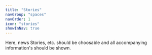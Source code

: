 ```yaml
---
title: "Stories"
navGroup: "spaces"
navOrder: 1
icon: "stories"
showInNav: true
---
```


Here, news Stories, etc. should be choosable and all accompanying information's should be shown.